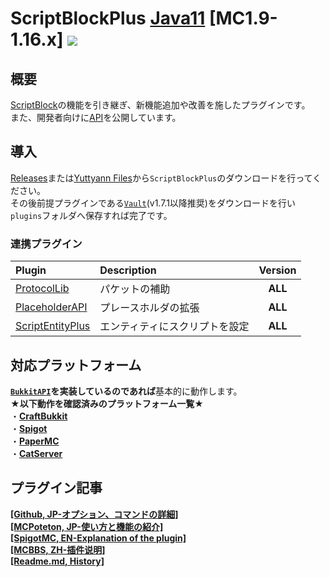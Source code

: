 ScriptBlockPlus [Java11](https://jdk.java.net/) [MC1.9-1.16.x] [![](https://jitpack.io/v/yuttyann/ScriptBlockPlus.svg)](https://jitpack.io/#yuttyann/ScriptBlockPlus)
==========
概要
-----------
[ScriptBlock](https://dev.bukkit.org/projects/scriptblock)の機能を引き継ぎ、新機能追加や改善を施したプラグインです。<br>
また、開発者向けに[API](https://github.com/yuttyann/ScriptBlockPlus/wiki/%5BJP%5D-API-Tutorial)を公開しています。<br>

導入
-----------
[Releases](https://github.com/yuttyann/ScriptBlockPlus/releases)または[Yuttyann Files](https://file.yuttyann44581.net/)から`ScriptBlockPlus`のダウンロードを行ってください。<br>
その後前提プラグインである[`Vault`](https://dev.bukkit.org/projects/vault)(v1.7.1以降推奨)をダウンロードを行い`plugins`フォルダへ保存すれば完了です。<br>
### 連携プラグイン
| Plugin | Description | Version |
|:---|:---|:---:|
| [ProtocolLib](https://www.spigotmc.org/resources/protocollib.1997/)  | パケットの補助 | **ALL** |
| [PlaceholderAPI](https://www.spigotmc.org/resources/placeholderapi.6245/) | プレースホルダの拡張 | **ALL** |
| [ScriptEntityPlus](https://www.spigotmc.org/resources/placeholderapi.6245/) | エンティティにスクリプトを設定 | **ALL** |

対応プラットフォーム
-----------
**[`BukkitAPI`](https://hub.spigotmc.org/javadocs/bukkit/overview-summary.html)を実装しているのであれば**基本的に動作します。  
**★以下動作を確認済みのプラットフォーム一覧★**<br>
・**[CraftBukkit](https://www.spigotmc.org/)**<br>
・**[Spigot](https://www.spigotmc.org/)**<br>
・**[PaperMC](https://papermc.io/)**<br>
・**[CatServer](http://catserver.moe/)**<br>

プラグイン記事
-----------
**[[Github, JP-オプション、コマンドの詳細]](https://github.com/yuttyann/ScriptBlockPlus/wiki#%E4%B8%80%E8%88%AC%E3%81%AE%E6%96%B9%E5%90%91%E3%81%91)**<br>
**[[MCPoteton, JP-使い方と機能の紹介]](https://mcpoteton.com/mcplugin-scriptblockplus)**<br>
**[[SpigotMC, EN-Explanation of the plugin]](https://www.spigotmc.org/resources/1-9-1-15-2-scriptblockplus.78413/)**<br>
**[[MCBBS, ZH-插件说明]](https://www.mcbbs.net/thread-691900-1-1.html)**<br>
**[[Readme.md, History]](https://github.com/yuttyann/ScriptBlockPlus/commits/master/README.md)**<br>
